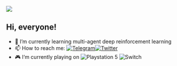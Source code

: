 [![](https://count.getloli.com/get/@:neardws)](https://count.getloli.com/)

## Hi, everyone!
- 🔭 I’m currently learning multi-agent deep reinforcement learning
- 📫 How to reach me: [![Telegram](https://img.shields.io/badge/Telegram-2CA5E0?style=for-the-badge&logo=telegram&logoColor=white)](https://t.me/neardws)[![Twitter](https://img.shields.io/badge/Twitter-1DA1F2?style=for-the-badge&logo=twitter&logoColor=white)](https://twitter.com/neard_ws)
- 🎮 I‘m currently playing on ![Playstation 5](https://img.shields.io/badge/Playstation%205-003791?style=for-the-badge&logo=playstation-5&logoColor=white) ![Switch](https://img.shields.io/badge/Switch-E60012?style=for-the-badge&logo=nintendo-switch&logoColor=white)

<!-- [![Neardws's GitHub stats](https://github-readme-stats.vercel.app/api?username=neardws&show_icons=true&theme=tokyonight)](https://github.com/neardws/github-readme-stats) -->
